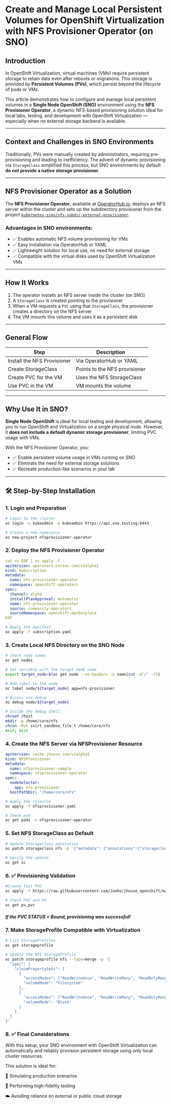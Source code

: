 # Create and Manage Local Persistent Volumes for OpenShift Virtualization with NFS Provisioner Operator (on SNO)

## Introduction

In OpenShift Virtualization, virtual machines (VMs) require persistent storage to retain data even after reboots or migrations. This storage is provided by **Persistent Volumes (PVs)**, which persist beyond the lifecycle of pods or VMs.

This article demonstrates how to configure and manage local persistent volumes in a **Single Node OpenShift (SNO)** environment using the **NFS Provisioner Operator**, a dynamic NFS-based provisioning solution ideal for local labs, testing, and development with OpenShift Virtualization — especially when no external storage backend is available.

---

## Context and Challenges in SNO Environments

Traditionally, PVs were manually created by administrators, requiring pre-provisioning and leading to inefficiency. The advent of dynamic provisioning via `StorageClass` simplified this process, but SNO environments by default **do not provide a native storage provisioner**.

---

## NFS Provisioner Operator as a Solution

The **NFS Provisioner Operator**, available at [OperatorHub.io](https://operatorhub.io), deploys an NFS server within the cluster and sets up the subdirectory provisioner from the project [`kubernetes-sigs/nfs-subdir-external-provisioner`](https://github.com/kubernetes-sigs/nfs-subdir-external-provisioner).

### Advantages in SNO environments:

- ✅ Enables automatic NFS volume provisioning for VMs  
- ✅ Easy installation via OperatorHub or YAML  
- ✅ Lightweight solution for local use, no need for external storage  
- ✅ Compatible with the virtual disks used by OpenShift Virtualization VMs

---

## How It Works

1. The operator installs an NFS server inside the cluster (on SNO)  
2. A `StorageClass` is created pointing to the provisioner  
3. When a VM requests a `PVC` using that `StorageClass`, the provisioner creates a directory on the NFS server  
4. The VM mounts this volume and uses it as a persistent disk  

---

## General Flow

| Step                    | Description                        |
|-------------------------|--------------------------------|
| Install the NFS Provisioner | Via OperatorHub or YAML       |
| Create StorageClass       | Points to the NFS provisioner   |
| Create PVC for the VM     | Uses the NFS StorageClass       |
| Use PVC in the VM         | VM mounts the volume            |

---

## Why Use It in SNO?

**Single Node OpenShift** is ideal for local testing and development, allowing you to run OpenShift and Virtualization on a single physical node. However, it **does not include a default dynamic storage provisioner**, limiting PVC usage with VMs.

With the NFS Provisioner Operator, you:

- ✅ Enable persistent volume usage in VMs running on SNO  
- ✅ Eliminate the need for external storage solutions  
- ✅ Recreate production-like scenarios in your lab  

---

## 🛠️ Step-by-Step Installation

### 1. Login and Preparation

```bash
# Login to the cluster
oc login -u kubeadmin -p kubeadmin https://api.sno.testing:6443 

# Create a new namespace
oc new-project nfsprovisioner-operator
```

### 2. Deploy the NFS Provisioner Operator

``` yaml
cat << EOF | oc apply -f -  
apiVersion: operators.coreos.com/v1alpha1
kind: Subscription
metadata:
  name: nfs-provisioner-operator
  namespace: openshift-operators
spec:
  channel: alpha
  installPlanApproval: Automatic
  name: nfs-provisioner-operator
  source: community-operators
  sourceNamespace: openshift-marketplace
EOF
```

```bash
# Apply the manifest
oc apply -f subscription.yaml
```

### 3. Create Local NFS Directory on the SNO Node

```bash
# Check node names
oc get nodes
```
```bash
# Set variable with the target node name
export target_node=$(oc get node --no-headers -o name|cut -d'/' -f2)
```
```bash
# Add label to the node
oc label node/${target_node} app=nfs-provisioner
```

```bash
# Access via debug
oc debug node/${target_node}
```

```bash
# Inside the debug shell:
chroot /host
mkdir -p /home/core/nfs
chcon -Rvt svirt_sandbox_file_t /home/core/nfs
exit; exit
```

### 4. Create the NFS Server via NFSProvisioner Resource

```yaml
apiVersion: cache.jhouse.com/v1alpha1
kind: NFSProvisioner
metadata:
  name: nfsprovisioner-sample
  namespace: nfsprovisioner-operator
spec:
  nodeSelector: 
    app: nfs-provisioner
  hostPathDir: "/home/core/nfs"
```

```bash
# Apply the resource
oc apply -f nfsprovisioner.yaml
```

```bash
# Check pod
oc get pods -n nfsprovisioner-operator
```

### 5. Set NFS StorageClass as Default

```bash
# Update StorageClass annotation
oc patch storageclass nfs -p '{"metadata": {"annotations":{"storageclass.kubernetes.io/is-default-class":"true"}}}'
```

```bash 
# Verify the update
oc get sc
```

### 6. ✅ Provisioning Validation

```bash
#Create Test PVC
oc apply -f https://raw.githubusercontent.com/Jooho/jhouse_openshift/master/test_cases/operator/test/test-pvc.yaml
```

```bash 
# Check PVC and PV
oc get pv,pvc
```

##### If the PVC STATUS = Bound, provisioning was successful!

### 7. Make StorageProfile Compatible with Virtualization

```bash
# List StorageProfiles
oc get storageprofile
```

```bash
# Update the NFS StorageProfile
oc patch storageprofile nfs --type=merge -p '{
  "spec": {
    "claimPropertySets": [
      {
        "accessModes": ["ReadWriteOnce", "ReadWriteMany", "ReadOnlyMany"],
        "volumeMode": "Filesystem"
      },
      {
        "accessModes": ["ReadWriteOnce", "ReadWriteMany", "ReadOnlyMany"],
        "volumeMode": "Block"
      }
    ]
  }
}'
```

### 8. ✅ Final Considerations
With this setup, your SNO environment with OpenShift Virtualization can automatically and reliably provision persistent storage using only local cluster resources.

This solution is ideal for:

🔁 Simulating production scenarios

🧪 Performing high-fidelity testing

☁️ Avoiding reliance on external or public cloud storage
